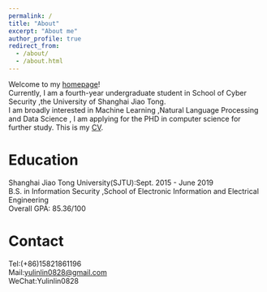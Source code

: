 ```yaml
---
permalink: /
title: "About"
excerpt: "About me"
author_profile: true
redirect_from: 
  - /about/
  - /about.html
---
```


Welcome to my [homepage](https://yulinlin0828.github.io/)!   
Currently, I am a fourth-year undergraduate student in School of Cyber Security ,the University of Shanghai Jiao Tong.      
I am broadly interested in Machine Learning ,Natural Language Processing and Data Science , I am applying for the PHD in computer science for further study.
This is my [CV](https://yulinlin0828.github.io/CV_Karen.pdf).


Education
======
Shanghai Jiao Tong University(SJTU):Sept. 2015 - June 2019     
B.S. in Information Security ,School of Electronic Information and Electrical Engineering        
Overall GPA: 85.36/100

Contact
======
Tel:(+86)15821861196      
Mail:yulinlin0828@gmail.com    
WeChat:Yulinlin0828   
<script type="text/javascript" src="//rf.revolvermaps.com/0/0/0.js?i=58vk81aoi0r&amp;d=3&amp;p=0&amp;b=0&amp;w=293&amp;g=2&amp;f=arial&amp;fs=12&amp;r=0&amp;c0=362b05&amp;c1=375363&amp;c2=000000&amp;ic0=0&amp;ic1=0" async="async"></script>

